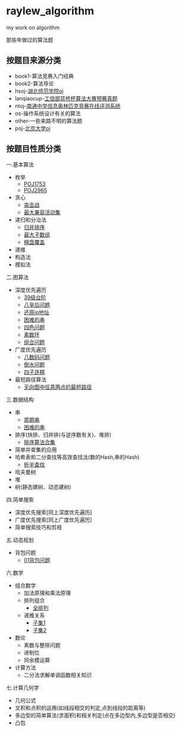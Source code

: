 # raylew_algorithm
my work on algorithm

那些年做过的算法题
## 按题目来源分类
* book1-算法竞赛入门经典
* book2-算法导论
* hsoj-[湖北师范学院oj](http://www.cs.hbnu.edu.cn/hsoj)
* lanqiaocup-[工信部蓝桥杯算法大赛预赛真题](http://www.lanqiao.org)
* ntoj-[南通中学信息奥林匹克竞赛在线评测系统](http://www.ntnoi.cn:8080/acmhome/welcome.do?method=index)
* os-操作系统设计有关的算法
* other-一些来路不明的算法题
* poj-[北京大学oj](http://poj.org)

## 按题目性质分类
一.基本算法
* 枚举
  * [POJ1753](https://github.com/aishangzoulu/raylew_algorithm/blob/master/src/main/java/com/raylew/algorithm/poj/POJ1753.java) 
  * [POJ2965](https://github.com/aishangzoulu/raylew_algorithm/blob/master/src/main/java/com/raylew/algorithm/poj/POJ2965.java)
* 贪心
  * [突击战](https://github.com/aishangzoulu/raylew_algorithm/blob/master/src/main/java/com/raylew/algorithm/book1/%E7%AA%81%E5%87%BB%E6%88%98.java)
  * [最大兼容活动集](https://github.com/aishangzoulu/raylew_algorithm/blob/master/src/main/java/com/raylew/algorithm/book1/%E6%9C%80%E5%A4%A7%E5%85%BC%E5%AE%B9%E6%B4%BB%E5%8A%A8%E9%9B%86.java)
* 递归和分治法
  * [归并排序](https://github.com/aishangzoulu/raylew_algorithm/blob/master/src/main/java/com/raylew/algorithm/book1/%E5%BD%92%E5%B9%B6%E6%8E%92%E5%BA%8F.java)
  * [最大子数组](https://github.com/aishangzoulu/raylew_algorithm/blob/master/src/main/java/com/raylew/algorithm/book1/%E6%9C%80%E5%A4%A7%E5%AD%90%E6%95%B0%E7%BB%84.java)
  * [棋盘覆盖](https://github.com/aishangzoulu/raylew_algorithm/blob/master/src/main/java/com/raylew/algorithm/book1/%E6%A3%8B%E7%9B%98%E8%A6%86%E7%9B%96.java)
* 递推
* 构造法
* 模拟法

二.图算法
* 深度优先遍历
  * [39级台阶](https://github.com/aishangzoulu/raylew_algorithm/blob/master/src/main/java/com/raylew/algorithm/lanqiaocup/LanQiao13_3.java)
  * [八皇后问题](https://github.com/aishangzoulu/raylew_algorithm/blob/master/src/main/java/com/raylew/algorithm/book1/%E5%85%AB%E7%9A%87%E5%90%8E%E9%97%AE%E9%A2%98.java)
  * [还原ip地址](https://github.com/aishangzoulu/raylew_algorithm/blob/master/src/main/java/com/raylew/algorithm/book1/%E8%BF%98%E5%8E%9FIP%E5%9C%B0%E5%9D%80.java)
  * [困难的串](https://github.com/aishangzoulu/raylew_algorithm/blob/master/src/main/java/com/raylew/algorithm/book1/%E5%9B%B0%E9%9A%BE%E7%9A%84%E4%B8%B2.java)
  * [四色问题](https://github.com/aishangzoulu/raylew_algorithm/blob/master/src/main/java/com/raylew/algorithm/book1/%E5%9B%9B%E8%89%B2%E9%97%AE%E9%A2%98.java)
  * [素数环](https://github.com/aishangzoulu/raylew_algorithm/blob/master/src/main/java/com/raylew/algorithm/book1/%E7%B4%A0%E6%95%B0%E7%8E%AF.java)
  * [组合问题](https://github.com/aishangzoulu/raylew_algorithm/blob/master/src/main/java/com/raylew/algorithm/book1/%E7%BB%84%E5%90%88%E9%97%AE%E9%A2%98.java)
* 广度优先遍历
  * [八数码问题](https://github.com/aishangzoulu/raylew_algorithm/blob/master/src/main/java/com/raylew/algorithm/book1/%E5%85%AB%E6%95%B0%E7%A0%81%E9%97%AE%E9%A2%98.java)
  * [倒水问题](https://github.com/aishangzoulu/raylew_algorithm/blob/master/src/main/java/com/raylew/algorithm/book1/%E5%80%92%E6%B0%B4%E9%97%AE%E9%A2%98.java)
  * [四子连棋](https://github.com/aishangzoulu/raylew_algorithm/blob/master/src/main/java/com/raylew/algorithm/book1/%E5%9B%9B%E5%AD%90%E8%BF%9E%E6%A3%8B.java)
* 最短路径算法
  * [无向图中任意两点的最短路径](https://github.com/aishangzoulu/raylew_algorithm/blob/master/src/main/java/com/raylew/algorithm/book2/Success_SQ.java) 
  
三.数据结构
* 串
  * [周期串](https://github.com/aishangzoulu/raylew_algorithm/blob/master/src/main/java/com/raylew/algorithm/book1/%E5%91%A8%E6%9C%9F%E4%B8%B2.java) 
  * [困难的串](https://github.com/aishangzoulu/raylew_algorithm/blob/master/src/main/java/com/raylew/algorithm/book1/%E5%9B%B0%E9%9A%BE%E7%9A%84%E4%B8%B2.java) 
* 排序(快排、归并排(与逆序数有关)、堆排)
  * [排序算法合集](https://github.com/aishangzoulu/raylew_algorithm/blob/master/src/main/java/com/raylew/algorithm/other/%E6%8E%92%E5%BA%8F%E7%AE%97%E6%B3%95%E9%9B%86%E5%90%88.java)
* 简单并查集的应用
* 哈希表和二分查找等高效查找法(数的Hash,串的Hash)
  * [折半查找](https://github.com/aishangzoulu/raylew_algorithm/blob/master/src/main/java/com/raylew/algorithm/book1/%E6%8A%98%E5%8D%8A%E6%9F%A5%E6%89%BE.java)
* 哈夫曼树
* 堆
* 树(静态建树、动态建树)

四.简单搜索
* 深度优先搜索[同上深度优先遍历]
* 广度优先搜索[同上广度优先遍历]
* 简单搜索技巧和剪枝

五.动态规划
* 背包问题
  * [01背包问题](https://github.com/aishangzoulu/raylew_algorithm/blob/master/src/main/java/com/raylew/algorithm/book1/P01%E8%83%8C%E5%8C%85.java)

六.数学
* 组合数学
	* 加法原理和乘法原理
	* 排列组合
	  * [全排列](https://github.com/aishangzoulu/raylew_algorithm/blob/master/src/main/java/com/raylew/algorithm/other/%E5%85%A8%E6%8E%92%E5%88%97.java) 
	* 递推关系
	  * [子集1](https://github.com/aishangzoulu/raylew_algorithm/blob/master/src/main/java/com/raylew/algorithm/other/%E5%AD%90%E9%9B%861.java)
	  * [子集2](https://github.com/aishangzoulu/raylew_algorithm/blob/master/src/main/java/com/raylew/algorithm/other/%E5%AD%90%E9%9B%862.java)
* 数论
	* 素数与整除问题
	* 进制位
	* 同余模运算
* 计算方法
	* 二分法求解单调函数相关知识

七.计算几何学
* 几何公式
* 叉积和点积的运用(如线段相交的判定,点到线段的距离等)
* 多边型的简单算法(求面积)和相关判定(点在多边型内,多边型是否相交)
* 凸包
